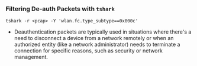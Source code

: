 
### Filtering De-auth Packets with `tshark`

```
tshark -r <pcap> -Y 'wlan.fc.type_subtype==0x000c'
```

- Deauthentication packets are typically used in situations where there's a need to disconnect a device from a network remotely or when an authorized entity (like a network administrator) needs to terminate a connection for specific reasons, such as security or network management.